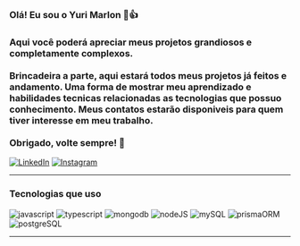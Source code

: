 
### Olá! Eu sou o Yuri Marlon 🫡👍

### Aqui você poderá apreciar meus projetos grandiosos e completamente complexos. <br> <br> Brincadeira a parte, aqui estará todos meus projetos já feitos e andamento. Uma forma de mostrar meu aprendizado e habilidades tecnicas relacionadas as tecnologias que possuo conhecimento. Meus contatos estarão disponiveis para quem tiver interesse em meu trabalho. <br><br> Obrigado, volte sempre! 🤙

[![LinkedIn](https://img.shields.io/badge/LinkedIn-0077B5?style=for-the-badge&logo=linkedin&logoColor=white)](https://www.linkedin.com/in/yuri-marlon-260740203/) [![Instagram](https://img.shields.io/badge/Instagram-E4405F?style=for-the-badge&logo=instagram&logoColor=white)](https://www.instagram.com/dxzmmm/)




<hr>

### Tecnologias que uso

<div style="display: inline_block">
    <img align="center" alt="javascript" src="https://img.shields.io/badge/JavaScript-F7DF1E?style=for-the-badge&logo=javascript&logoColor=black"/>
    <img align="center" alt="typescript" src="https://img.shields.io/badge/TypeScript-007ACC?style=for-the-badge&logo=typescript&logoColor=white"/>
    <img align="center" alt="mongodb" src="https://img.shields.io/badge/MongoDB-4EA94B?style=for-the-badge&logo=mongodb&logoColor=white"/>
    <img align="center" alt="nodeJS" src="https://img.shields.io/badge/Node.js-43853D?style=for-the-badge&logo=node.js&logoColor=white"/>
    <img align="center" alt="mySQL" src="https://img.shields.io/badge/MySQL-00000F?style=for-the-badge&logo=mysql&logoColor=white"/>
    <img align="center" alt="prismaORM" src="https://img.shields.io/badge/Prisma-3982CE?style=for-the-badge&logo=Prisma&logoColor=white"/>
    <img align="center" alt="postgreSQL" src="https://img.shields.io/badge/PostgreSQL-316192?style=for-the-badge&logo=postgresql&logoColor=white"/>
</div>

<hr>


